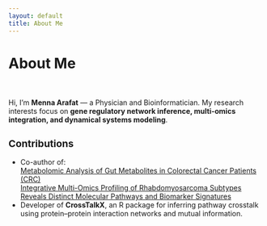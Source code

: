 ```yaml
---
layout: default
title: About Me
---
```


<div class="post">
  <h1 class="pageTitle">About Me</h1>
  
  <img src="{{ '' | relative_url }}" alt="" style="max-width:200px; border-radius:50%; margin-bottom:20px;">

  <p class="intro">
    Hi, I’m <strong>Menna Arafat</strong> — a Physician and Bioinformatician.
    My research interests focus on <strong>gene regulatory network inference, multi-omics integration, and dynamical systems modeling</strong>.
  </p>

  <h2 style="font-size:1.2rem;">Contributions</h2>
  <ul>
    <li>
      Co-author of: 
      <br>
      <a href="https://link.springer.com/article/10.1007/s00726-025-03448-3" target="_blank">
        Metabolomic Analysis of Gut Metabolites in Colorectal Cancer Patients (CRC)
      </a>  
      <br>
      <a href="https://www.mdpi.com/2073-4409/14/14/1115" target="_blank">
        Integrative Multi-Omics Profiling of Rhabdomyosarcoma Subtypes Reveals Distinct Molecular Pathways and Biomarker Signatures
      </a>
    </li>
    <li>
      Developer of <strong>CrossTalkX</strong>, an R package for inferring pathway crosstalk using protein–protein interaction networks and mutual information.
    </li>
  </ul>
</div>
